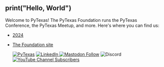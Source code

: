 ## print("Hello, World")

Welcome to PyTexas! The PyTexas Foundation runs the PyTexas Conference, the PyTexas Meetup, and more. Here's where you can find us:

- [2024](https://www.pytexas.org/2024)
- [The Foundation site](https://www.pytexas.org)

  [![PyTexas](https://img.shields.io/badge/linktree-1de9b6?logo=linktree&logoColor=1de9b6&label=Find%20us)](https://linktr.ee/pytexas) [![LinkedIn](https://img.shields.io/badge/Follow%20us-blue?logo=linkedin)
](https://linkedin.com/company/pytexas-foundation) [![Mastodon Follow](https://img.shields.io/mastodon/follow/111088697583260152?domain=https%3A%2F%2Ffosstodon.org%2F&label=Follow%20us)](https://fosstodon.org/@pytexas) ![Discord](https://img.shields.io/discord/1012382914035597372?logo=discord) [![YouTube Channel Subscribers](https://img.shields.io/youtube/channel/subscribers/UCkn0L-L6auy9YAmlSy9Kv1Q?logo=youtube)](https://www.youtube.com/@PyTexas/)



